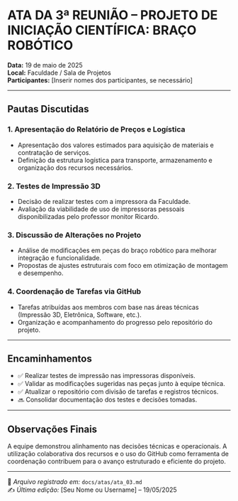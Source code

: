 # ATA DA 3ª REUNIÃO – PROJETO DE INICIAÇÃO CIENTÍFICA: BRAÇO ROBÓTICO

**Data:** 19 de maio de 2025  
**Local:** Faculdade / Sala de Projetos  
**Participantes:** [Inserir nomes dos participantes, se necessário]

---

## Pautas Discutidas

### 1. Apresentação do Relatório de Preços e Logística
- Apresentação dos valores estimados para aquisição de materiais e contratação de serviços.
- Definição da estrutura logística para transporte, armazenamento e organização dos recursos necessários.

### 2. Testes de Impressão 3D
- Decisão de realizar testes com a impressora da Faculdade.
- Avaliação da viabilidade de uso de impressoras pessoais disponibilizadas pelo professor monitor Ricardo.

### 3. Discussão de Alterações no Projeto
- Análise de modificações em peças do braço robótico para melhorar integração e funcionalidade.
- Propostas de ajustes estruturais com foco em otimização de montagem e desempenho.

### 4. Coordenação de Tarefas via GitHub
- Tarefas atribuídas aos membros com base nas áreas técnicas (Impressão 3D, Eletrônica, Software, etc.).
- Organização e acompanhamento do progresso pelo repositório do projeto.

---

## Encaminhamentos

- ✅ Realizar testes de impressão nas impressoras disponíveis.
- ✅ Validar as modificações sugeridas nas peças junto à equipe técnica.
- ✅ Atualizar o repositório com divisão de tarefas e registros técnicos.
- 🔜 Consolidar documentação dos testes e decisões tomadas.

---

## Observações Finais

A equipe demonstrou alinhamento nas decisões técnicas e operacionais. A utilização colaborativa dos recursos e o uso do GitHub como ferramenta de coordenação contribuem para o avanço estruturado e eficiente do projeto.

---

📁 *Arquivo registrado em:* `docs/atas/ata_03.md`  
✍️ *Última edição:* [Seu Nome ou Username] – 19/05/2025
